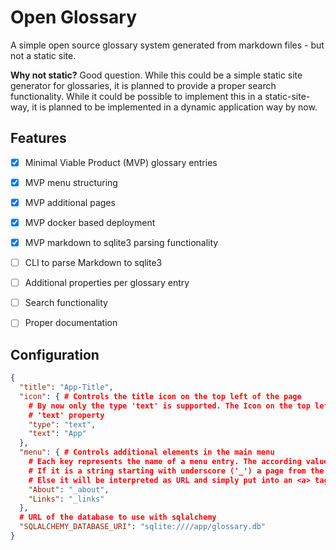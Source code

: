 # Open Glossary
A simple open source glossary system generated from markdown files - but not a static site.

**Why not static?** 
Good question. While this could be a simple static site generator for glossaries, it is planned to provide a proper search
functionality. While it could be possible to implement this in a static-site-way, it is planned to be implemented in a 
dynamic application way by now.

## Features
 - [x] Minimal Viable Product (MVP) glossary entries
 - [x] MVP menu structuring
 - [x] MVP additional pages
 - [x] MVP docker based deployment
 - [x] MVP markdown to sqlite3 parsing functionality
 - [ ] CLI to parse Markdown to sqlite3
 - [ ] Additional properties per glossary entry
 - [ ] Search functionality
 - [ ] Proper documentation


## Configuration
```json
{
  "title": "App-Title",
  "icon": { # Controls the title icon on the top left of the page
    # By now only the type 'text' is supported. The Icon on the top left will be simply the text provided in the
    # 'text' property
    "type": "text",
    "text": "App"
  },
  "menu": { # Controls additional elements in the main menu
    # Each key represents the name of a menu entry. The according value describes the referenced page.
    # If it is a string starting with underscore ('_') a page from the database will be referenced.
    # Else it will be interpreted as URL and simply put into an <a> tag    
    "About": "_about",
    "Links": "_links"
  },
  # URL of the database to use with sqlalchemy
  "SQLALCHEMY_DATABASE_URI": "sqlite:////app/glossary.db"
}
```